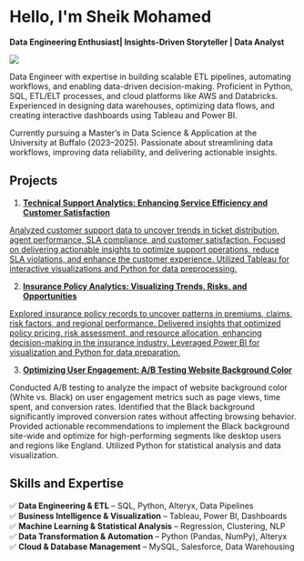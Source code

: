 # Hello, I'm Sheik Mohamed
**Data Engineering Enthusiast| Insights-Driven Storyteller | Data Analyst**

<a href="https://www.linkedin.com/in/sheik-mohamed-p"><img src="https://img.shields.io/badge/-LinkedIn-0072b1?&style=for-the-badge&logo=linkedin&logoColor=white" /></a>

Data Engineer with expertise in building scalable ETL pipelines, automating workflows, and enabling data-driven decision-making. Proficient in Python, SQL, ETL/ELT processes, and cloud platforms like AWS and Databricks. Experienced in designing data warehouses, optimizing data flows, and creating interactive dashboards using Tableau and Power BI. 

Currently pursuing a Master’s in Data Science & Application at the University at Buffalo (2023–2025). Passionate about streamlining data workflows, improving data reliability, and delivering actionable insights.


## Projects
1. <a href="https://github.com/Sheik1sha/2023-Technical-Support-and-KPI-Analysis-">**Technical Support Analytics: Enhancing Service Efficiency and Customer Satisfaction**

Analyzed customer support data to uncover trends in ticket distribution, agent performance, SLA compliance, and customer satisfaction. Focused on delivering actionable insights to optimize support operations, reduce SLA violations, and enhance the customer experience. Utilized Tableau for interactive visualizations and Python for data preprocessing.

2. <a href="https://github.com/Sheik1sha/Insurance-Policy-Analytics">**Insurance Policy Analytics: Visualizing Trends, Risks, and Opportunities**
   
Explored insurance policy records to uncover patterns in premiums, claims, risk factors, and regional performance. Delivered insights that optimized policy pricing, risk assessment, and resource allocation, enhancing decision-making in the insurance industry. Leveraged Power BI for visualization and Python for data preparation.

3. <a href="https://github.com/Sheik1sha/Optimizing-User-Engagement-">**Optimizing User Engagement: A/B Testing Website Background Color**</a>

Conducted A/B testing to analyze the impact of website background color (White vs. Black) on user engagement metrics such as page views, time spent, and conversion rates. Identified that the Black background significantly improved conversion rates without affecting browsing behavior. Provided actionable recommendations to implement the Black background site-wide and optimize for high-performing segments like desktop users and regions like England. Utilized Python for statistical analysis and data visualization.

   
## Skills and Expertise  

✅ **Data Engineering & ETL** – SQL, Python, Alteryx, Data Pipelines  
✅ **Business Intelligence & Visualization** – Tableau, Power BI, Dashboards  
✅ **Machine Learning & Statistical Analysis** – Regression, Clustering, NLP  
✅ **Data Transformation & Automation** – Python (Pandas, NumPy), Alteryx  
✅ **Cloud & Database Management** – MySQL, Salesforce, Data Warehousing

